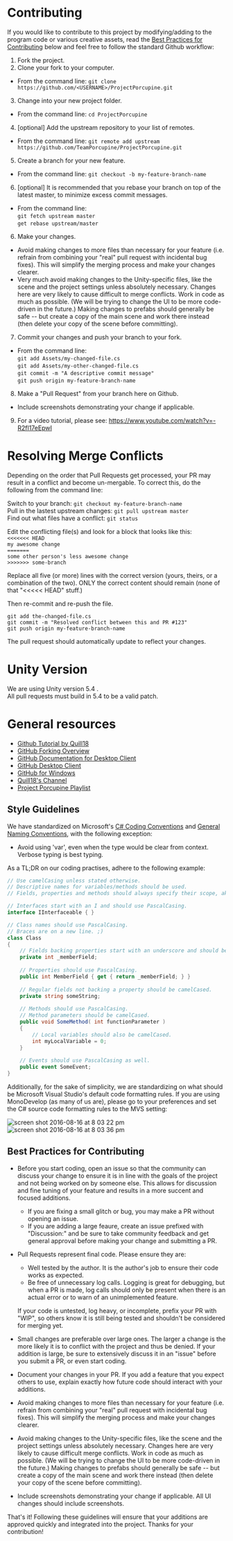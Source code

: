 # Contributing

If you would like to contribute to this project by modifying/adding to the program code or various creative assets, read the [Best Practices for Contributing] below and feel free to follow the standard Github workflow:

1. Fork the project.
2. Clone your fork to your computer.
 * From the command line: `git clone https://github.com/<USERNAME>/ProjectPorcupine.git`
3. Change into your new project folder.
 * From the command line: `cd ProjectPorcupine`
4. [optional]  Add the upstream repository to your list of remotes.
 * From the command line: `git remote add upstream https://github.com/TeamPorcupine/ProjectPorcupine.git`
5. Create a branch for your new feature.
 * From the command line: `git checkout -b my-feature-branch-name`
6. [optional]  It is recommended that you rebase your branch on top of the latest master, to minimize excess commit messages.
 * From the command line:  
     `git fetch upstream master`  
     `get rebase upstream/master`  
6. Make your changes.
 * Avoid making changes to more files than necessary for your feature (i.e. refrain from combining your "real" pull request with incidental bug fixes). This will simplify the merging process and make your changes clearer.
 * Very much avoid making changes to the Unity-specific files, like the scene and the project settings unless absolutely necessary. Changes here are very likely to cause difficult to merge conflicts. Work in code as much as possible. (We will be trying to change the UI to be more code-driven in the future.) Making changes to prefabs should generally be safe -- but create a copy of the main scene and work there instead (then delete your copy of the scene before committing).
7. Commit your changes and push your branch to your fork.
  * From the command line:  
    `git add Assets/my-changed-file.cs`  
    `git add Assets/my-other-changed-file.cs`  
    `git commit -m "A descriptive commit message"`  
    `git push origin my-feature-branch-name`  
8. Make a "Pull Request" from your branch here on Github.
  * Include screenshots demonstrating your change if applicable.
9. For a video tutorial, please see: https://www.youtube.com/watch?v=-R2fl17eEpwI

# Resolving Merge Conflicts

Depending on the order that Pull Requests get processed, your PR may result in a conflict and become un-mergable.  To correct this, do the following from the command line:  
  
Switch to your branch: `git checkout my-feature-branch-name`  
Pull in the lastest upstream changes: `git pull upstream master`  
Find out what files have a conflict: `git status`  

Edit the conflicting file(s) and look for a block that looks like this:  
    `<<<<<<< HEAD`  
    `my awesome change`  
    `=======`  
    `some other person's less awesome change`  
    `>>>>>>> some-branch`  

Replace all five (or more) lines with the correct version (yours, theirs, or
a combination of the two).  ONLY the correct content should remain (none of 
that "<<<<< HEAD" stuff.)

Then re-commit and re-push the file.  
  
  `git add the-changed-file.cs`  
  `git commit -m "Resolved conflict between this and PR #123"`  
  `git push origin my-feature-branch-name`  

The pull request should automatically update to reflect your changes.

# Unity Version
We are using Unity version 5.4 .  
All pull requests must build in 5.4 to be a valid patch.  

# General resources
* [Github Tutorial by Quill18](https://www.youtube.com/watch?v=-N4Cghw0l2Q)
* [GitHub Forking Overview](https://gist.github.com/Chaser324/ce0505fbed06b947d962)
* [GitHub Documentation for Desktop Client](https://help.github.com/desktop/guides/contributing/)
* [GitHub Desktop Client](https://desktop.github.com/)
* [GitHub for Windows](https://git-for-windows.github.io/)
* [Quill18's Channel](https://www.youtube.com/channel/UCPXOQq7PWh5OdCwEO60Y8jQ)
* [Project Porcupine Playlist](https://www.youtube.com/playlist?list=PLbghT7MmckI4_VM5q3va043FgAwRim6yX)

## Style Guidelines

We have standardized on Microsoft's [C# Coding Conventions](https://msdn.microsoft.com/en-us/library/ff926074.aspx) and [General Naming Conventions](https://msdn.microsoft.com/en-us/library/ms229045(v=vs.110).aspx), with the following exception:

* Avoid using 'var', even when the type would be clear from context. Verbose typing is best typing.

As a TL;DR on our coding practises, adhere to the following example:

```c#
// Use camelCasing unless stated otherwise.
// Descriptive names for variables/methods should be used.
// Fields, properties and methods should always specify their scope, aka private/protected/internal/public.

// Interfaces start with an I and should use PascalCasing.
interface IInterfaceable { } 

// Class names should use PascalCasing.
// Braces are on a new line. ;)
class Class 
{
    // Fields backing properties start with an underscore and should be private.
    private int _memberField; 
    
    // Properties should use PascalCasing.
    public int MemberField { get { return _memberField; } } 
    
    // Regular fields not backing a property should be camelCased.
    private string someString;
    
    // Methods should use PascalCasing.
    // Method parameters should be camelCased.
    public void SomeMethod( int functionParameter ) 
    {
        // Local variables should also be camelCased.
        int myLocalVariable = 0; 
    } 
    
    // Events should use PascalCasing as well.
    public event SomeEvent; 
}
```

Additionally, for the sake of simplicity, we are standardizing on what should be Microsoft Visual Studio's default code formatting rules. If you are using MonoDevelop (as many of us are), please go to your preferences and set the C# source code formatting rules to the MVS setting:  

![screen shot 2016-08-16 at 8 03 22 pm](https://cloud.githubusercontent.com/assets/777633/17719999/920fb534-63ec-11e6-8903-3725f2cd05b0.png)
![screen shot 2016-08-16 at 8 03 36 pm](https://cloud.githubusercontent.com/assets/777633/17719998/920cff6a-63ec-11e6-8f76-0ac7a5fa0c9d.png)

## Best Practices for Contributing
[Best Practices for Contributing]: #best-practices-for-contributing
* Before you start coding, open an issue so that the community can discuss your change to ensure it is in line with the goals of the project and not being worked on by someone else. This allows for discussion and fine tuning of your feature and results in a more succent and focused additions.
    * If you are fixing a small glitch or bug, you may make a PR without opening an issue.
    * If you are adding a large feaure, create an issue prefixed with "Discussion:" and be sure to take community feedback and get general approval before making your change and submitting a PR.

* Pull Requests represent final code. Please ensure they are:
     * Well tested by the author. It is the author's job to ensure their code works as expected.  
     * Be free of unnecessary log calls. Logging is great for debugging, but when a PR is made, log calls should only be present when there is an actual error or to warn of an unimplemented feature.
   
   If your code is untested, log heavy, or incomplete, prefix your PR with "WIP", so others know it is still being tested and shouldn't be considered for merging yet.

* Small changes are preferable over large ones. The larger a change is the more likely it is to conflict with the project and thus be denied. If your addition is large, be sure to extensively discuss it in an "issue" before you submit a PR, or even start coding.

* Document your changes in your PR. If you add a feature that you expect others to use, explain exactly how future code should interact with your additions. 

* Avoid making changes to more files than necessary for your feature (i.e. refrain from combining your "real" pull request with incidental bug fixes). This will simplify the merging process and make your changes clearer.

* Avoid making changes to the Unity-specific files, like the scene and the project settings unless absolutely necessary. Changes here are very likely to cause difficult merge conflicts. Work in code as much as possible. (We will be trying to change the UI to be more code-driven in the future.) Making changes to prefabs should generally be safe -- but create a copy of the main scene and work there instead (then delete your copy of the scene before committing).

* Include screenshots demonstrating your change if applicable. All UI changes should include screenshots.

That's it! Following these guidelines will ensure that your additions are approved quickly and integrated into the project. Thanks for your contribution!


